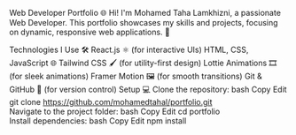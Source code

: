 Web Developer Portfolio 🌐
Hi! I'm Mohamed Taha Lamkhizni, a passionate Web Developer. This portfolio showcases my skills and projects, focusing on dynamic, responsive web applications. 🌟

Technologies I Use 🛠️
React.js ⚛️ (for interactive UIs)
HTML, CSS, JavaScript 🌐
Tailwind CSS 🖌️ (for utility-first design)
Lottie Animations 🎞️ (for sleek animations)
Framer Motion 🖼️ (for smooth transitions)
Git & GitHub 🐙 (for version control)
Setup 💻
Clone the repository:
bash
Copy
Edit
git clone https://github.com/mohamedtahal/portfolio.git  
Navigate to the project folder:
bash
Copy
Edit
cd portfolio  
Install dependencies:
bash
Copy
Edit
npm install  
